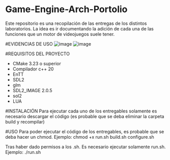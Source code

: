# Game-Engine-Arch-Portolio
Este repositorio es una recopilación de las entregas de los distintos laboratorios.
La idea es ir documentando la adición de cada una de las funciones que un motor de videojuegos suele tener. 

#EVIDENCIAS DE USO
![image](https://github.com/zombiewafle/Game-Engine-Arch-Portolio/assets/40800436/73aa401f-8030-4607-967d-2f8eafd8461b)
![image](https://github.com/zombiewafle/Game-Engine-Arch-Portolio/assets/40800436/964d048f-fb19-4b2d-95d8-700c04c5268c)

#REQUISITOS DEL PROYECTO
- CMake 3.23 o superior
- Compilador c++ 20
- EnTT
- SDL2
- glm
- SDL2_IMAGE 2.0.5
- sol2
- LUA

#INSTALACIÓN 
Para ejecutar cada uno de los entregables solamente es necesario descargar el código (es probable que se deba eliminar la carpeta build y recompilar)

#USO
Para poder ejecutar el código de los entregables, es probable que se deba hacer un chmod. Ejemplo:
 chmod +x run.sh build.sh configure.sh
 
Tras haber dado permisos a los .sh. Es necesario ejecutar solamente run.sh. Ejemplo:
./run.sh
